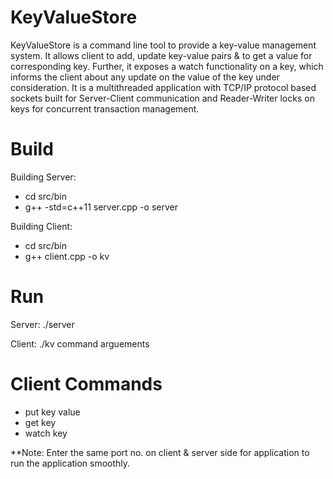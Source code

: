 # KeyValueStore
KeyValueStore is a command line tool to provide a key-value management system. It allows client to add, update key-value pairs & to get a value for corresponding key. Further, it exposes a watch functionality on a key, which informs the client about any update on the value of the key under consideration. It is a multithreaded application with TCP/IP protocol based sockets built for Server-Client communication and Reader-Writer locks on keys for concurrent transaction management. 

# Build
Building Server:
* cd src/bin
* g++ -std=c++11 server.cpp -o server

Building Client:
* cd src/bin
* g++ client.cpp -o kv

# Run
Server:
  ./server
  
Client:
  ./kv command arguements
  
# Client Commands
* put key value
* get key
* watch key
  
**Note: Enter the same port no. on client & server side for application to run the application smoothly.
